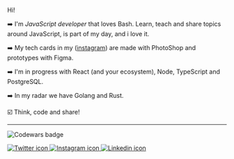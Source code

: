 
  Hi!
  
➡️ I'm <em>JavaScript developer</em> that loves Bash. Learn, teach and share topics around JavaScript, is part of my day, and i love it.  

➡️ My tech cards in my (<a href="https://www.instagram.com/rnvdev">instagram</a>) are made with PhotoShop and prototypes with Figma.

➡️ I'm in progress with React (and your ecosystem), Node, TypeScript and PostgreSQL.

➡️ In my radar we have Golang and Rust.

☑️ Think, code and share!


---
 ![Codewars badge](https://www.codewars.com/users/rnvdev/badges/small)
<nav>
  <a href="https://www.twitter.com/rnvdev"><img src="https://user-images.githubusercontent.com/45907874/87145094-325fdd80-c27f-11ea-8cc6-2efd527909ac.png" alt="Twitter icon">
  </a>
  <a href="https://www.instagram.com/rnvdev"><img src="https://user-images.githubusercontent.com/45907874/87144968-f62c7d00-c27e-11ea-90db-830adfc305ef.png" alt="Instagram icon">   </a>  
  <a href="https://www.linkedin.com/in/rnvdev"><img src="https://user-images.githubusercontent.com/45907874/87144785-b5346880-c27e-11ea-9616-34add0459721.png" alt="Linkedin icon">   </a>
</nav>
